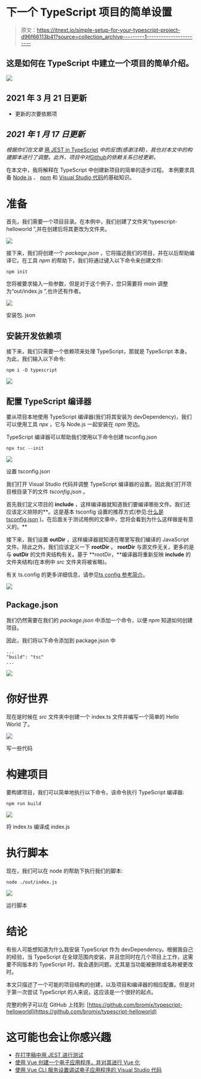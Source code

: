 # 下一个 TypeScript 项目的简单设置

> 原文：<https://itnext.io/simple-setup-for-your-typescript-project-d96f66113b41?source=collection_archive---------1----------------------->

## 这是如何在 TypeScript 中建立一个项目的简单介绍。

![](img/7adeacc23d114be985513676a044f88a.png)

## 2021 年 3 月 21 日更新

*   更新的次要依赖项

## *2021 年 1 月 17 日更新*

*根据你们在文章* [用 JEST in TypeScript](/testing-with-jest-in-typescript-cc1cd0095421) *中的反馈(感谢注释)，我也对本文中的构建脚本进行了调整。此外，项目中对*[*Github*](https://github.com/bromix/typescript-helloworld)*的依赖关系已经更新。*

在本文中，我将解释在 TypeScript 中创建新项目的简单的逐步过程。
本例要求具备 [Node.js](https://nodejs.org/) 、 [npm](https://www.npmjs.com/) 和 [Visual Studio 代码](https://code.visualstudio.com/)的基础知识。

# 准备

首先，我们需要一个项目目录。在本例中，我们创建了文件夹“typescript-helloworld ”,并在创建后将其更改为文件夹。

![](img/09202725018180afff71a773f5cccd42.png)

接下来，我们将创建一个 *package.json* ，它将描述我们的项目，并在以后帮助编译它。在工具 *npm* 的帮助下，我们将通过键入以下命令来创建文件:

```
npm init
```

您将被要求输入一些参数，但是对于这个例子，您只需要将 *main* 调整为“out/index.js ”,也许还有作者。

![](img/1ac7567aa53ab4de31f7d10f1bb17a69.png)

安装包. json

## 安装开发依赖项

接下来，我们只需要一个依赖项来处理 TypeScript，那就是 TypeScript 本身。为此，我们输入以下命令:

```
npm i -D typescript
```

![](img/d18dcc3f0cb83760c1ab50b6d1774264.png)

## 配置 TypeScript 编译器

要从项目本地使用 TypeScript 编译器(我们将其安装为 devDependency)，我们可以使用工具 *npx* ，它与 Node.js 一起安装在 *npm* 旁边。

TypeScript 编译器可以帮助我们使用以下命令创建 tsconfig.json

```
npx tsc --init
```

![](img/1a0d16791526622be9c074632f4b7440.png)

设置 tsconfig.json

我们打开 Visual Studio 代码并调整 TypeScript 编译器的设置。因此我们打开项目根目录下的文件 *tsconfig.json* 。

首先我们定义项目的 **include** ，这样编译器就知道我们要编译哪些文件。我们还应该定义排除的**。这是基本 tsconfig 设置的推荐方式(参见:[什么是 tsconfig.json](https://www.staging-typescript.org/docs/handbook/tsconfig-json.html#examples) )。在后面关于测试用例的文章中，您将会看到为什么这样做是有意义的。**

接下来，我们设置 **outDir** ，这样编译器就知道在哪里写我们编译的 JavaScript 文件。除此之外，我们应该定义一下 **rootDir** 。 **rootDir** 与源文件无关，更多的是与 **outDir** 的文件夹结构有关。基于 **rootDir，**编译器将重新反映 **include** 的文件夹结构(在本例中 *src* 文件夹将被省略)。

有关 ts.config 的更多详细信息，请参见[ts config 参考简介](https://www.staging-typescript.org/tsconfig)。

![](img/b1183df9180554e79cf5b660f45556d3.png)

## Package.json

我们仍然需要在我们的 *package.json* 中添加一个命令，以便 *npm* 知道如何创建项目。

因此，我们将以下命令添加到 package.json 中

```
...
"build": "tsc"
...
```

![](img/88e3a59aef3f617c90df23d1519c63b5.png)

# 你好世界

现在是时候在 *src* 文件夹中创建一个 index.ts 文件并编写一个简单的 Hello World 了。

![](img/544c4da4318040bf1ffb917b47b0deba.png)

写一些代码

# 构建项目

要构建项目，我们可以简单地执行以下命令，该命令执行 TypeScript 编译器:

```
npm run build
```

![](img/4314450d913f59123c05d5239ff85535.png)

将 index.ts 编译成 index.js

# 执行脚本

现在，我们可以在 node 的帮助下执行我们的脚本:

```
node ./out/index.js
```

![](img/245cef58c261f6b6b2eeedcc302098e7.png)

运行脚本

# 结论

有些人可能想知道为什么我安装 TypeScript 作为 devDependency。根据我自己的经验，当 TypeScript 在全球范围内安装，并且您同时在几个项目上工作，这需要不同版本的 TypeScript 时，我会遇到问题。尤其是当功能被删除或名称被更改时。

本文只描述了一个可能的项目结构的创建，以及项目和编译器的相应配置。但是对于第一次尝试 TypeScript 的人来说，这应该是一个很好的起点。

完整的例子可以在 GitHub 上找到:
[https://github.com/bromix/typescript-helloworld](https://github.com/bromix/typescript-helloworld)

# 这可能也会让你感兴趣

*   [在打字稿中用 JEST 进行测试](https://bromix.medium.com/testing-with-jest-in-typescript-cc1cd0095421)
*   [使用 Vue 创建一个电子应用程序，并对其进行 Vue 化](/electron-application-with-vue-js-and-vuetify-f2a1f9c749b8)
*   [使用 Vue CLI 服务设置调试电子应用程序的 Visual Studio 代码](/setup-visual-studio-code-for-debugging-an-electron-application-with-the-vue-cli-service-c224600fc219)